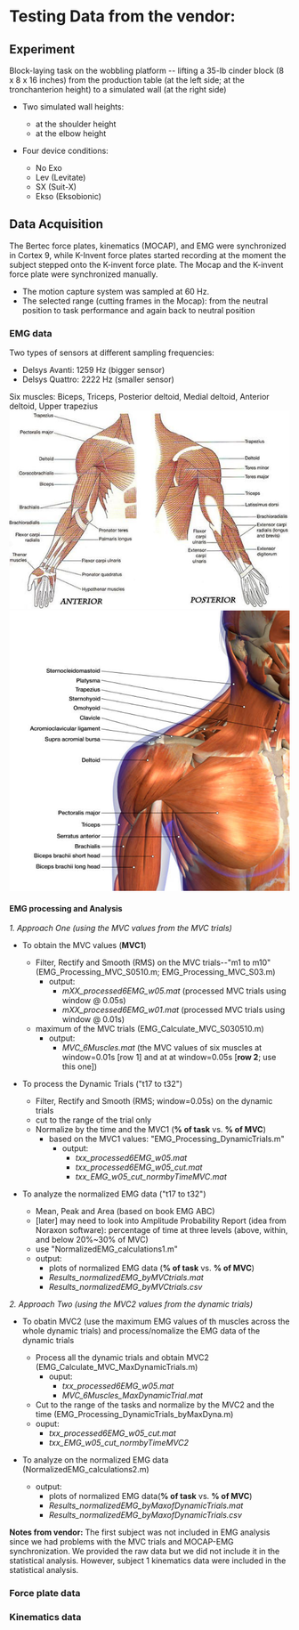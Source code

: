 # Testing Data from the vendor: 

## Experiment
Block-laying task on the wobbling platform -- lifting a 35-lb cinder block (8 x 8 x 16 inches) from the production table (at the left side; at the tronchanterion height) to a simulated wall (at the right side) 
- Two simulated wall heights:
	- at the shoulder height
	- at the elbow height

- Four device conditions:
	- No Exo
	- Lev (Levitate)
	- SX (Suit-X)
	- Ekso (Eksobionic)

## Data Acquisition
The Bertec force plates, kinematics (MOCAP), and EMG were synchronized in Cortex 9, while K-Invent force plates started recording at the moment the subject stepped onto the K-invent force plate. The Mocap and the K-invent force plate were synchronized manually.
- The motion capture system was sampled at 60 Hz.
- The selected range (cutting frames in the Mocap): from the neutral position to task performance and again back to neutral position

### EMG data
Two types of sensors at different sampling frequencies:
- Delsys Avanti: 1259 Hz (bigger sensor)
- Delsys Quattro: 2222 Hz (smaller sensor)

Six muscles: Biceps, Triceps, Posterior deltoid, Medial deltoid, Anterior deltoid, Upper trapezius
  ![6Muscles1](Pictures/ArmMuscles1.jpg "Arm_Muscles1")
  ![6Muscles2](Pictures/ArmMuscles2.jpg "Arm_Muscles2")

#### EMG processing and Analysis
_*1. Approach One (using the MVC values from the MVC trials)*_
- To obtain the MVC values (**MVC1**)
	- Filter, Rectify and Smooth (RMS) on the MVC trials--"m1 to m10" (EMG_Processing_MVC_S0510.m; EMG_Processing_MVC_S03.m)
	  - output: 
	    - *mXX_processed6EMG_w05.mat* (processed MVC trials using window @ 0.05s)
	    - *mXX_processed6EMG_w01.mat* (processed MVC trials using window @ 0.01s) 
	- maximum of the MVC trials (EMG_Calculate_MVC_S030510.m)
	  - output: 
	    - *MVC_6Muscles.mat* (the MVC values of six muscles at window=0.01s [row 1] and at at window=0.05s [**row 2**; use this one])

- To process the Dynamic Trials ("t17 to t32")
	- Filter, Rectify and Smooth (RMS; window=0.05s) on the dynamic trials
	- cut to the range of the trial only 
	- Normalize by the time and the MVC1 (**% of task** vs. **% of MVC**)
	   - based on the MVC1 values: "EMG_Processing_DynamicTrials.m"
	     - output: 
	       - *txx_processed6EMG_w05.mat*
	       - *txx_processed6EMG_w05_cut.mat*
	       - *txx_EMG_w05_cut_normbyTimeMVC.mat*
	       
- To analyze the normalized EMG data ("t17 to t32")
  - Mean, Peak and Area (based on book EMG ABC)
  - [later] may need to look into Amplitude Probability Report (idea from Noraxon software): percentage of time at three levels (above, within, and below 20%~30% of MVC)
  - use "NormalizedEMG_calculations1.m"
  - output:
    - plots of normalized EMG data (**% of task** vs. **% of MVC**)
    - *Results_normalizedEMG_byMVCtrials.mat*
    - *Results_normalizedEMG_byMVCtrials.csv*

   
_*2. Approach Two (using the MVC2 values from the dynamic trials)*_
- To obatin MVC2 (use the maximum EMG values of th muscles across the whole dynamic trials) and process/nomalize the EMG data of the dynamic trials
  - Process all the dynamic trials and obtain MVC2 (EMG_Calculate_MVC_MaxDynamicTrials.m)
    - ouput: 
      - *txx_processed6EMG_w05.mat*
      - *MVC_6Muscles_MaxDynamicTrial.mat*
  -  Cut to the range of the tasks and normalize by the MVC2 and the time (EMG_Processing_DynamicTrials_byMaxDyna.m) 
    - ouput:
      - *txx_processed6EMG_w05_cut.mat*
      - *txx_EMG_w05_cut_normbyTimeMVC2*
      
- To analyze on the normalized EMG data (NormalizedEMG_calculations2.m)
  - output:
    - plots of normalized EMG data(**% of task** vs. **% of MVC**)
    - *Results_normalizedEMG_byMaxofDynamicTrials.mat*
    - *Results_normalizedEMG_byMaxofDynamicTrials.csv*



**Notes from vendor:**
The first subject was not included in EMG analysis since we had problems with the MVC trials and MOCAP-EMG synchronization. We provided the raw data but we did not include it in the statistical analysis. However, subject 1 kinematics data were included in the statistical analysis.

### Force plate data

### Kinematics data
